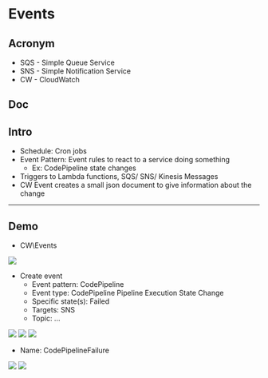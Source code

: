 # Events

## Acronym
* SQS - Simple Queue Service
* SNS - Simple Notification Service
* CW - CloudWatch

## Doc

## Intro
* Schedule: Cron jobs
* Event Pattern: Event rules to react to a service doing something
    * Ex: CodePipeline state changes
* Triggers to Lambda functions, SQS/ SNS/ Kinesis Messages
* CW Event  creates a small json document to give information about the change

---

## Demo
* CW\Events

[<img src="https://i.imgur.com/oioMydZ.png">](https://i.imgur.com/oioMydZ.png)

* Create event
    * Event pattern: CodePipeline
    * Event type: CodePipeline Pipeline Execution State Change
    * Specific state(s): Failed
    * Targets: SNS
    * Topic: ...
    
[<img src="https://i.imgur.com/XGkXYnF.png">](https://i.imgur.com/XGkXYnF.png)
[<img src="https://i.imgur.com/BkxCiMd.png">](https://i.imgur.com/BkxCiMd.png)
[<img src="https://i.imgur.com/CnCvBMt.png">](https://i.imgur.com/CnCvBMt.png)

* Name: CodePipelineFailure

[<img src="https://i.imgur.com/6gzbaoq.png">](https://i.imgur.com/6gzbaoq.png)
[<img src="https://i.imgur.com/twSYQZO.png">](https://i.imgur.com/twSYQZO.png)
